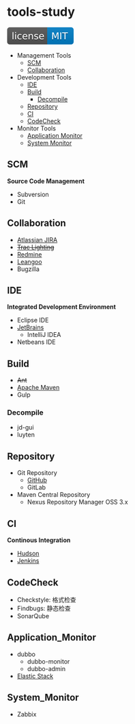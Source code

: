 # tools-study

[![License](svg/license-MIT-blue.svg)](LICENSE)


- Management Tools
  - [SCM](#scm)
  - [Collaboration](#collaboration)
- Development Tools
  - [IDE](#ide)
  - [Build](#build)
    - [Decompile](#decompile)
  - [Repository](#repository)
  - [CI](#ci)
  - [CodeCheck](#codecheck)
- Monitor Tools
  - [Application Monitor](#application_monitor)
  - [System Monitor](#system_monitor)

## SCM
**Source Code Management**

- Subversion
- Git

## Collaboration

- [Atlassian JIRA](https://www.atlassian.com/software/jira)
- [~~Trac Lighting~~](https://trac.edgewall.org/)
- [Redmine](collaboration/redmine/Redmine.md)
- [Leangoo](https://www.leangoo.com/)
- Bugzilla

## IDE
**Integrated Development Environment**

- Eclipse IDE
- [JetBrains](https://www.jetbrains.com/)
  - IntelliJ IDEA
- Netbeans IDE

## Build

- ~~Ant~~
- [Apache Maven](build/maven/Maven.md)
- Gulp

### Decompile

- jd-gui
- luyten

## Repository

- Git Repository
  - [GitHub](https://github.com/shawn0915)
  - GitLab
- Maven Central Repository
  - Nexus Repository Manager OSS 3.x

## CI
**Continous Integration**

- [Hudson](ci/Hudson.md)
- [Jenkins](ci/jenkins/Jenkins.md)

## CodeCheck

- Checkstyle: 格式检查
- Findbugs: 静态检查
- SonarQube

## Application_Monitor

- dubbo
  - dubbo-monitor
  - dubbo-admin
- [Elastic Stack](https://github.com/shawn0915/linux-study/blob/master/devOps/elk/README.md)

## System_Monitor

- Zabbix

